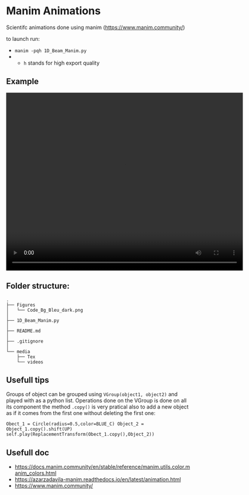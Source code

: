 # Manim Animations
Scientifc animations done using manim (https://www.manim.community/)

to launch run:
* `manim -pqh 1D_Beam_Manim.py `
* * `h` stands for high export quality

## Example

<video width="640" height="480" controls>
  <source src="https://marion-alexandre.freeboxos.fr/owncloud/index.php/s/w8PkrXwRA9xDLLE/download" type="video/mp4">
</video>



## Folder structure:
``````
.
├── Figures
│   └── Code_Bg_Bleu_dark.png
│
├── 1D_Beam_Manim.py
│
├── README.md
│
├── .gitignore
│
└── media
    ├── Tex
    └── videos

``````
## Usefull tips

Groups of object can be grouped using `VGroup(object1, object2)` and played with as a python list. Operations done on the VGroup is done on all its component
    the method `.copy()` is very pratical also to add a new object as if it comes from the first one without deleting the first one:

`
        Obect_1 = Circle(radius=0.5,color=BLUE_C)
        Object_2 = Object_1.copy().shift(UP)
        self.play(ReplacementTransform(Obect_1.copy(),Object_2)) `

## Usefull doc
* https://docs.manim.community/en/stable/reference/manim.utils.color.manim_colors.html
* https://azarzadavila-manim.readthedocs.io/en/latest/animation.html
* https://www.manim.community/    
